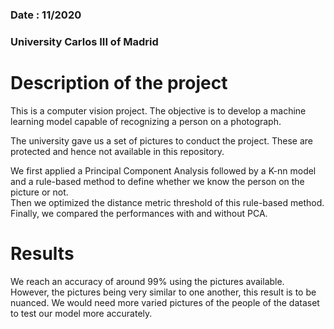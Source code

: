 ### Date : 11/2020  
### University Carlos III of Madrid  
# Description of the project  
This is a computer vision project. The objective is to develop a machine learning model capable of recognizing a person on a photograph.
  
The university gave us a set of pictures to conduct the project. These are protected and hence not available in this repository.  
  
We first applied a Principal Component Analysis followed by a K-nn model and a rule-based method to define whether we know the person on the picture or not.    
Then we optimized the distance metric threshold of this rule-based method.   
Finally, we compared the performances with and without PCA.  
  
# Results  
We reach an accuracy of around 99% using the pictures available. However, the pictures being very similar to one another, this result is to be nuanced. We would need more varied pictures of the people of the dataset to test our model more accurately. 